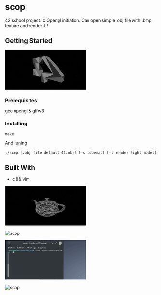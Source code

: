 # scop

42 school project. C Opengl initiation.
Can open simple .obj file with .bmp texture and render it !

## Getting Started

![scop](https://raw.githubusercontent.com/Denis2222/scop/master/example/scop42.gif)

### Prerequisites

gcc opengl & glfw3

### Installing


```
make
```

And runing

```
./scop [.obj file default 42.obj] [-s cubemap] [-l render light model]
```

## Built With

* c && vim


![scop](https://raw.githubusercontent.com/Denis2222/scop/master/example/scop-tea-text.gif)

![scop](https://raw.githubusercontent.com/Denis2222/scop/master/example/scop-tea-zoom.gif)

![scop](https://raw.githubusercontent.com/Denis2222/scop/master/example/scop-fighter.gif)

![scop](https://raw.githubusercontent.com/Denis2222/scop/master/example/scop-bump.gif)
